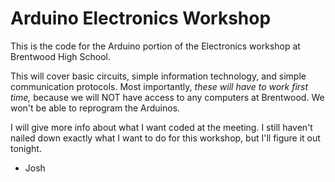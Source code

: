# Arduino Electronics Workshop

This is the code for the Arduino portion of the Electronics workshop at 
Brentwood High School.

This will cover basic circuits, simple information technology, and
simple communication protocols. Most importantly, <i>these will have
to work first time,</i> because we will NOT have access to any computers
at Brentwood. We won't be able to reprogram the Arduinos. 

I will give more info about what I want coded at the meeting. I still 
haven't nailed down exactly what I want to do for this workshop, but 
I'll figure it out tonight. 

- Josh
